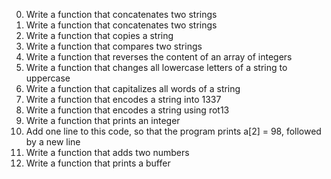 0. Write a function that concatenates two strings
1. Write a function that concatenates two strings
2. Write a function that copies a string
3. Write a function that compares two strings
4. Write a function that reverses the content of an array of integers
5. Write a function that changes all lowercase letters of a string to uppercase
6. Write a function that capitalizes all words of a string
7. Write a function that encodes a string into 1337
8. Write a function that encodes a string using rot13
9. Write a function that prints an integer
10. Add one line to this code, so that the program prints a[2] = 98, followed by a new line
11. Write a function that adds two numbers
12. Write a function that prints a buffer
